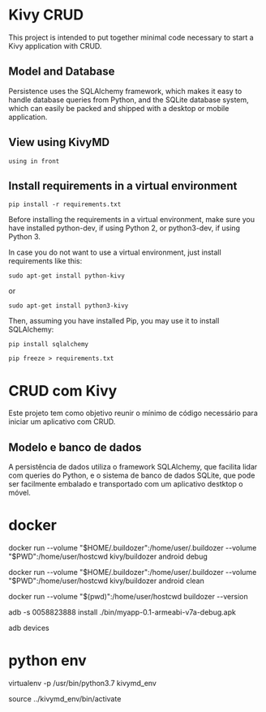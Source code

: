 # Kivy CRUD

This project is intended to put together minimal code necessary to start a Kivy application with CRUD.

## Model and Database

Persistence uses the SQLAlchemy framework, which makes it easy to handle database queries from Python, and the SQLite database system, which can easily be packed and shipped with a desktop or mobile application.

## View using KivyMD
    using in front




## Install requirements in a virtual environment

`pip install -r requirements.txt`

Before installing the requirements in a virtual environment, make sure you have installed python-dev, if using Python 2, or python3-dev, if using Python 3.

In case you do not want to use a virtual environment, just install requirements like this:

`sudo apt-get install python-kivy`

or

`sudo apt-get install python3-kivy`

Then, assuming you have installed Pip, you may use it to install SQLAlchemy:

`pip install sqlalchemy`


`pip freeze > requirements.txt`


# CRUD com Kivy

Este projeto tem como objetivo reunir o mínimo de código necessário para iniciar um aplicativo com CRUD. 

## Modelo e banco de dados

A persistência de dados utiliza o framework SQLAlchemy, que facilita lidar com queries do Python, e o sistema de banco de dados SQLite, que pode ser facilmente embalado e transportado com um aplicativo destktop o móvel.




# docker 

docker run --volume "$HOME/.buildozer":/home/user/.buildozer   --volume "$PWD":/home/user/hostcwd kivy/buildozer android debug


docker run --volume "$HOME/.buildozer":/home/user/.buildozer   --volume "$PWD":/home/user/hostcwd kivy/buildozer android clean


docker run --volume "$(pwd)":/home/user/hostcwd buildozer --version


adb -s 0058823888 install ./bin/myapp-0.1-armeabi-v7a-debug.apk

adb devices


# python env
virtualenv -p /usr/bin/python3.7 kivymd_env

source ../kivymd_env/bin/activate
